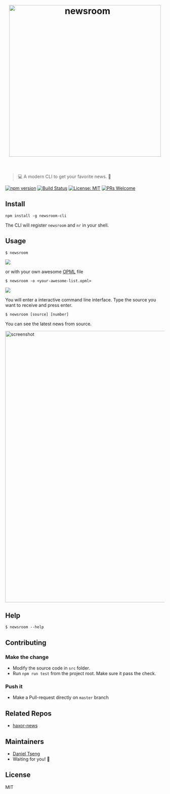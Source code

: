 
<h1 align="center">
  <br>
	<img width=480 src="https://rawgit.com/kpman/newsroom/master/media/logo.png" alt="newsroom">
	<br>
  <br>
</h1>

> 💻 A modern CLI to get your favorite news. 📰

[![npm version](https://img.shields.io/npm/v/newsroom-cli.svg?style=flat)](https://www.npmjs.com/package/newsroom-cli) [![Build Status](https://img.shields.io/travis/kpman/newsroom.svg?branch=master)](https://travis-ci.org/kpman/newsroom) [![License: MIT](https://img.shields.io/badge/License-MIT-blue.svg)](https://opensource.org/licenses/MIT) [![PRs Welcome](https://img.shields.io/badge/PRs-welcome-brightgreen.svg)](#contributing)

## Install

```shell
npm install -g newsroom-cli
```

The CLI will register `newsroom` and `nr` in your shell.

## Usage

```shell
$ newsroom
```

![](https://user-images.githubusercontent.com/2382594/33028798-c8a6fb7c-ce51-11e7-98ae-671c1136bbcf.gif)

or with your own awesome [OPML](http://dev.opml.org/) file

```shell
$ newsroom -o <your-awesome-list.opml>
```

![](https://user-images.githubusercontent.com/2382594/32977243-606733d6-cc64-11e7-8f2e-8df4058bbdc8.gif)

You will enter a interactive command line interface.
Type the source you want to receive and press enter.



```shell
$ newsroom [source] [number]
```

You can see the latest news from source.

<img width=859 src="https://rawgit.com/kpman/newsroom/master/media/screenshot.png" alt="screenshot">

## Help

```shell
$ newsroom --help
```

## Contributing

### Make the change

- Modify the source code in `src` folder.
- Run `npm run test` from the project root. Make sure it pass the check.

### Push it

- Make a Pull-request directly on `master` branch

## Related Repos

- [haxor-news](https://github.com/donnemartin/haxor-news)

## Maintainers

- [Daniel Tseng](https://github.com/kpman)
- Waiting for you! 🤘

## License

MIT
